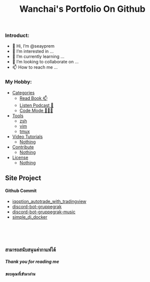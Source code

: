 <h1 align="center"> Wanchai's Portfolio On Github </h1>

<br>

### Introduct:

  - 👋 Hi, I’m @seayprem
  - 👀 I’m interested in ...
  - 🌱 I’m currently learning ...
  - 💞️ I’m looking to collaborate on ...
  - 📫 How to reach me ...

### My Hobby:
  - [Categories](#categories)
      - [Read Book 📫](#read-book-)
      - [Listen Podcast 💞️](#listen-podcast-)
      - [Code Mode 👨🏽‍💻](#code-mode-)
  - [Tools](#tools)
      - [zsh](#zsh)
      - [vim](#vim)
      - [tmux](#tmux)
  - [Video Tutorials](#tutorials)
      - [Nothing](#nothing)
  - [Contribute](#contribute)
      - [Nothing](#nothing)
  - [License](#license)
      - [Nothing](#nothing)


## Site Project

#### Github Commit
  - [iqoption_autotrade_with_tradingview](https://github.com/seayprem/iqoption_autotrade_with_tradingview)
  - [discord-bot-gruppegrak](https://github.com/seayprem/discord-bot-gruppegrak)
  - [discord-bot-gruppegrak-music](https://github.com/seayprem/discord-bot-gruppegrak-music)
  - [simple_dj_docker](https://github.com/seayprem/simple_dj_docker)



<br><br><br>

### สามารถสนับสนุนค่ากาแฟได้


##### Thank you for reading me
##### ขอบคุณที่เข้ามาอ่าน


<!---
seayprem/seayprem is a ✨ special ✨ repository because its `README.md` (this file) appears on your GitHub profile.
You can click the Preview link to take a look at your changes.
--->
